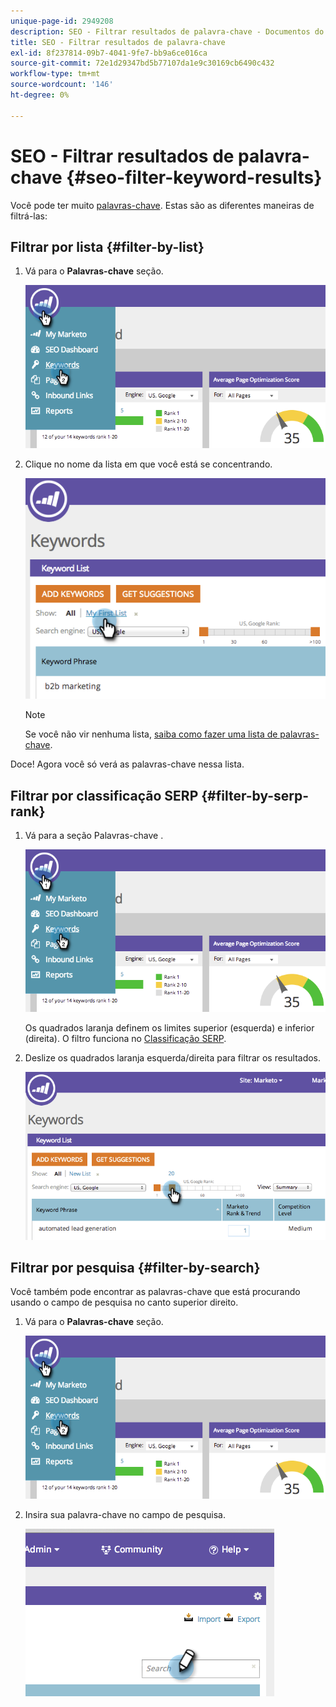 ```yaml
---
unique-page-id: 2949208
description: SEO - Filtrar resultados de palavra-chave - Documentos do Marketo - Documentação do produto
title: SEO - Filtrar resultados de palavra-chave
exl-id: 8f237814-09b7-4041-9fe7-bb9a6ce016ca
source-git-commit: 72e1d29347bd5b77107da1e9c30169cb6490c432
workflow-type: tm+mt
source-wordcount: '146'
ht-degree: 0%

---
```


# SEO - Filtrar resultados de palavra-chave {#seo-filter-keyword-results}

Você pode ter muito [palavras-chave](/help/marketo/product-docs/additional-apps/seo/keywords/seo-understanding-keywords.md). Estas são as diferentes maneiras de filtrá-las:

## Filtrar por lista {#filter-by-list}

1. Vá para o **Palavras-chave** seção.

   ![](assets/image2014-9-18-11-3a55-3a8.png)

1. Clique no nome da lista em que você está se concentrando.

   ![](assets/image2014-9-18-11-3a55-3a32.png)

   >[!NOTE]
   >
   >Se você não vir nenhuma lista, [saiba como fazer uma lista de palavras-chave](/help/marketo/product-docs/additional-apps/seo/understanding-seo/seo-managing-lists.md).

Doce! Agora você só verá as palavras-chave nessa lista.

## Filtrar por classificação SERP {#filter-by-serp-rank}

1. Vá para a seção Palavras-chave .

   ![](assets/image2014-9-18-12-3a0-3a10.png)

   Os quadrados laranja definem os limites superior (esquerda) e inferior (direita). O filtro funciona no [Classificação SERP](/help/marketo/product-docs/additional-apps/seo/understanding-seo/understanding-search-engine-optimization.md).

1. Deslize os quadrados laranja esquerda/direita para filtrar os resultados.

   ![](assets/image2014-9-18-12-3a0-3a15.png)

## Filtrar por pesquisa {#filter-by-search}

Você também pode encontrar as palavras-chave que está procurando usando o campo de pesquisa no canto superior direito.

1. Vá para o **Palavras-chave** seção.

   ![](assets/image2014-9-18-12-3a0-3a50.png)

1. Insira sua palavra-chave no campo de pesquisa.

   ![](assets/image2014-9-18-12-3a1-3a7.png)
